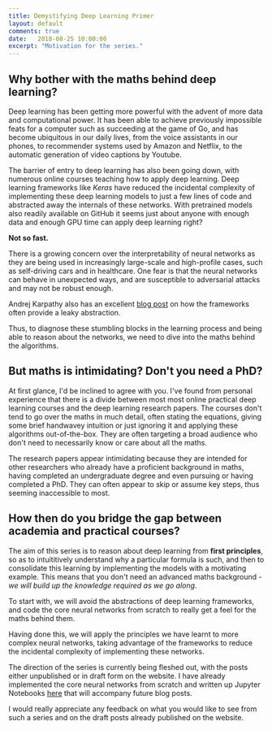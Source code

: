 ```yaml
---
title: Demystifying Deep Learning Primer
layout: default
comments: true
date:   2018-08-25 10:00:00
excerpt: "Motivation for the series."
---
```


## Why bother with the maths behind deep learning?

Deep learning has been getting more powerful with the advent of more data and computational power. It has been able to achieve previously impossible feats for a computer such as succeeding at the game of Go, and has become ubiquitous in our daily lives, from the voice assistants in our phones, to recommender systems used by Amazon and Netflix, to the automatic generation of video captions by Youtube.

The barrier of entry to deep learning has also been going down, with numerous online courses teaching how to apply deep learning. Deep learning frameworks like *Keras* have reduced the incidental complexity of implementing these deep learning models to just a few lines of code and abstracted away the internals of these networks. With pretrained models also readily available on GitHub it seems just about anyone with enough data and enough GPU time can apply deep learning right?

**Not so fast.**

There is a growing concern over the interpretability of neural networks as they are being used in increasingly large-scale and high-profile cases, such as self-driving cars and in healthcare. One fear is that the neural networks can behave in unexpected ways, and are susceptible to adversarial attacks and may not be robust enough. 

Andrej Karpathy also has an excellent [blog post](https://medium.com/@karpathy/yes-you-should-understand-backprop-e2f06eab496b) on how the frameworks often provide a leaky abstraction. 

Thus, to diagnose these stumbling blocks in the learning process and being able to reason about the networks, we need to dive into the maths behind the algorithms. 

## But maths is intimidating? Don't you need a PhD?

At first glance, I'd be inclined to agree with you. I've found from personal experience that there is a divide between most  most online practical deep learning courses and the deep learning research papers. The courses don't tend to go over the maths in much detail, often stating the equations, giving some brief handwavey intuition or just ignoring it and applying these algorithms out-of-the-box. They are often targeting a broad audience who don't need to necessarily know or care about all the maths.

The research papers appear intimidating because they are intended for other researchers who already have a proficient background in maths, having completed an undergraduate degree and even pursuing or having completed a PhD. They can often appear to skip or assume key steps, thus seeming inaccessible to most. 

## How then do you bridge the gap between academia and practical courses?

The aim of this series is to reason about deep learning from **first principles**, so as to intuititively understand why a particular formula is such, and then to consolidate this learning by implementing the models with a motivating example. This means that you don't need an advanced maths background - *we will build up the knowledge required as we go along*.

To start with, we will avoid the abstractions of deep learning frameworks, and code the core neural networks from scratch to really get a feel for the maths behind them. 

Having done this, we will apply the principles we have learnt to more complex neural networks, taking advantage of the frameworks to reduce the incidental complexity of implementing these networks. 

The direction of the series is currently being fleshed out, with the posts either unpublished or in draft form on the website. I have already implemented the core neural networks from scratch  and written up Jupyter Notebooks [here](http://github.com/mukul-rathi/blogPost-tutorials) that will accompany future blog posts. 

I would really appreciate any feedback on what you would like to see from such a series and on the draft posts already published on the website.
